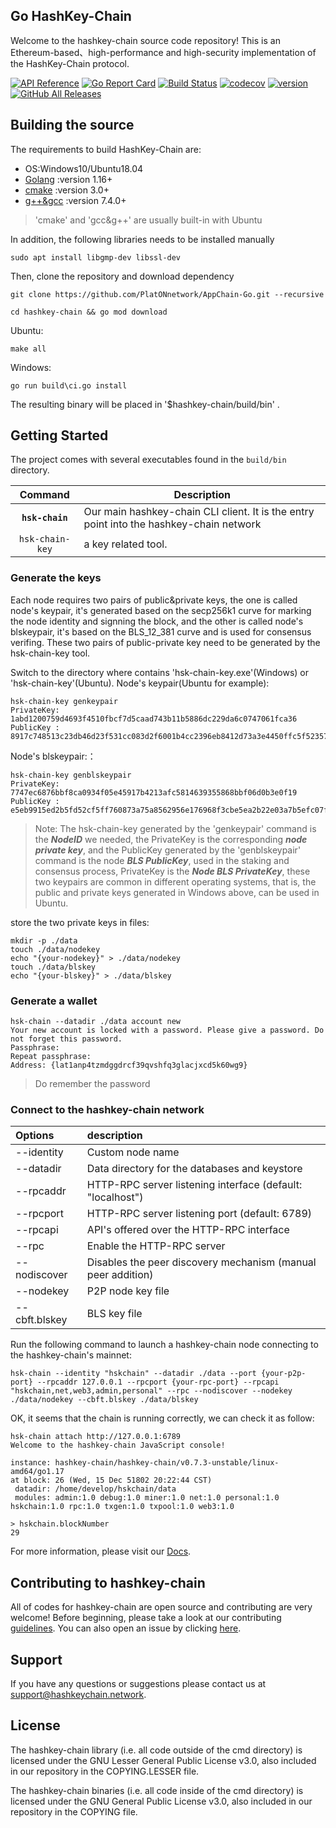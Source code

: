 ## Go HashKey-Chain

Welcome to the hashkey-chain source code repository! This is an Ethereum-based、high-performance and high-security implementation of the HashKey-Chain protocol.

[![API Reference](
https://camo.githubusercontent.com/915b7be44ada53c290eb157634330494ebe3e30a/68747470733a2f2f676f646f632e6f72672f6769746875622e636f6d2f676f6c616e672f6764646f3f7374617475732e737667
)](https://pkg.go.dev/github.com/PlatONnetwork/AppChain-Go?tab=doc)
[![Go Report Card](https://goreportcard.com/badge/github.com/PlatONnetwork/AppChain-Go)](https://goreportcard.com/report/github.com/PlatONnetwork/AppChain-Go)
[![Build Status](https://github.com/PlatONnetwork/AppChain-Go/workflows/unittest/badge.svg)](https://github.com/PlatONnetwork/AppChain-Go/actions)
[![codecov](https://codecov.io/gh/hashkey-chain/hashkey-chain/branch/feature-mainnet-launch/graph/badge.svg)](https://codecov.io/gh/hashkey-chain/hashkey-chain)
[![version](https://img.shields.io/github/v/tag/hashkey-chain/hashkey-chain)](https://github.com/PlatONnetwork/AppChain-Go/releases/latest)
[![GitHub All Releases](https://img.shields.io/github/downloads/hashkey-chain/hashkey-chain/total.svg)](https://github.com/PlatONnetwork/AppChain-Go)

## Building the source
The requirements to build HashKey-Chain are:

- OS:Windows10/Ubuntu18.04
- [Golang](https://golang.org/doc/install) :version 1.16+
- [cmake](https://cmake.org/) :version 3.0+
- [g++&gcc](http://gcc.gnu.org/) :version 7.4.0+
> 'cmake' and 'gcc&g++' are usually built-in with Ubuntu

In addition, the following libraries needs to be installed manually

```
sudo apt install libgmp-dev libssl-dev
```
Then, clone the repository and download dependency

```
git clone https://github.com/PlatONnetwork/AppChain-Go.git --recursive

cd hashkey-chain && go mod download
```

Ubuntu:

```
make all
```

Windows:

```
go run build\ci.go install 
```

The resulting binary will be placed in '$hashkey-chain/build/bin' .

## Getting Started

The project comes with several executables found in the `build/bin` directory.

| Command    | Description |
|:----------:|-------------|
| **`hsk-chain`** | Our main hashkey-chain CLI client. It is the entry point into the hashkey-chain network |
| `hsk-chain-key`    | a key related tool. |

### Generate the keys

Each node requires two pairs of public&private keys, the one is called node's keypair, it's generated based on the secp256k1 curve for marking the node identity and signning the block, and the other is called node's blskeypair, it's based on the BLS_12_381 curve and is used for consensus verifing. These two pairs of public-private key need to be generated by the hsk-chain-key tool.

Switch to the directory where contains 'hsk-chain-key.exe'(Windows) or 'hsk-chain-key'(Ubuntu).
Node's keypair(Ubuntu for example):

```
hsk-chain-key genkeypair
PrivateKey:  1abd1200759d4693f4510fbcf7d5caad743b11b5886dc229da6c0747061fca36
PublicKey :  8917c748513c23db46d23f531cc083d2f6001b4cc2396eb8412d73a3e4450ffc5f5235757abf9873de469498d8cf45f5bb42c215da79d59940e17fcb22dfc127
```
Node's blskeypair:：

```
hsk-chain-key genblskeypair
PrivateKey:  7747ec6876bbf8ca0934f05e45917b4213afc5814639355868bbf06d0b3e0f19
PublicKey :  e5eb9915ed2b5fd52cf5ff760873a75a8562956e176968f3cbe5ea2b22e03a7b5efc07fdd5ad66d433b404cb880b560bed6295fa79f8fa649588be02231de2e70a782751dc28dbf516b7bb5d52053b5cdf985d8961a5baafa467e8dda55fe981
```

> Note: The hsk-chain-key generated by the 'genkeypair' command is the ***NodeID*** we needed, the PrivateKey is the corresponding ***node private key***, and the PublicKey generated by the 'genblskeypair' command is the node ***BLS PublicKey***, used in the staking and consensus process, PrivateKey is the ***Node BLS PrivateKey***, these two keypairs are common in different operating systems, that is, the public and private keys generated in Windows above, can be used in Ubuntu.

store the two private keys in files:

```
mkdir -p ./data
touch ./data/nodekey 
echo "{your-nodekey}" > ./data/nodekey
touch ./data/blskey
echo "{your-blskey}" > ./data/blskey
```

### Generate a wallet

```
hsk-chain --datadir ./data account new
Your new account is locked with a password. Please give a password. Do not forget this password.
Passphrase:
Repeat passphrase:
Address: {lat1anp4tzmdggdrcf39qvshfq3glacjxcd5k60wg9}
```

> Do remember the password

### Connect to the hashkey-chain network

| Options | description |
| :------------ | :------------ |
| --identity | Custom node name |
| --datadir  | Data directory for the databases and keystore |
| --rpcaddr  | HTTP-RPC server listening interface (default: "localhost") |
| --rpcport  | HTTP-RPC server listening port (default: 6789) |
| --rpcapi   | API's offered over the HTTP-RPC interface |
| --rpc      | Enable the HTTP-RPC server |
| --nodiscover | Disables the peer discovery mechanism (manual peer addition) |
| --nodekey | P2P node key file |
| --cbft.blskey | BLS key file |

Run the following command to launch a hashkey-chain node connecting to the hashkey-chain's mainnet:

```
hsk-chain --identity "hskchain" --datadir ./data --port {your-p2p-port} --rpcaddr 127.0.0.1 --rpcport {your-rpc-port} --rpcapi "hskchain,net,web3,admin,personal" --rpc --nodiscover --nodekey ./data/nodekey --cbft.blskey ./data/blskey
```

OK, it seems that the chain is running correctly, we can check it as follow:

```
hsk-chain attach http://127.0.0.1:6789
Welcome to the hashkey-chain JavaScript console!

instance: hashkey-chain/hashkey-chain/v0.7.3-unstable/linux-amd64/go1.17
at block: 26 (Wed, 15 Dec 51802 20:22:44 CST)
 datadir: /home/develop/hskchain/data
 modules: admin:1.0 debug:1.0 miner:1.0 net:1.0 personal:1.0 hskchain:1.0 rpc:1.0 txgen:1.0 txpool:1.0 web3:1.0

> hskchain.blockNumber
29
```

For more information, please visit our [Docs](https://devdocs.hashkeychain.io).

## Contributing to hashkey-chain

All of codes for hashkey-chain are open source and contributing are very welcome! Before beginning, please take a look at our contributing [guidelines](https://github.com/PlatONnetwork/AppChain-Go/blob/develop/.github/CONTRIBUTING.md). You can also open an issue by clicking [here](https://github.com/PlatONnetwork/AppChain-Go/issues/new/choose).

## Support
If you have any questions or suggestions please contact us at support@hashkeychain.network.

## License
The hashkey-chain library (i.e. all code outside of the cmd directory) is licensed under the GNU Lesser General Public License v3.0, also included in our repository in the COPYING.LESSER file.

The hashkey-chain binaries (i.e. all code inside of the cmd directory) is licensed under the GNU General Public License v3.0, also included in our repository in the COPYING file.

